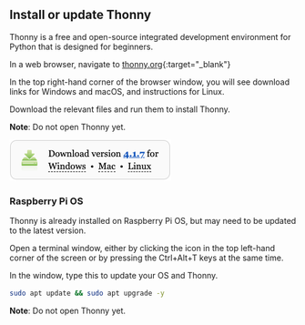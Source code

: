 ## Install or update Thonny

Thonny is a free and open-source integrated development environment for Python that is designed for beginners.

In a web browser, navigate to [thonny.org](https://thonny.org/){:target="_blank"}

In the top right-hand corner of the browser window, you will see download links for Windows and macOS, and instructions for Linux.

Download the relevant files and run them to install Thonny.

**Note**: Do not open Thonny yet.

![Download links from the Thonny website](images/thonny-site.png)

### Raspberry Pi OS

Thonny is already installed on Raspberry Pi OS, but may need to be updated to the latest version.

Open a terminal window, either by clicking the icon in the top left-hand corner of the screen or by pressing the Ctrl+Alt+T keys at the same time.

In the window, type this to update your OS and Thonny.

```bash
sudo apt update && sudo apt upgrade -y
```

**Note**: Do not open Thonny yet.
